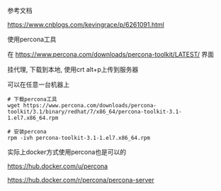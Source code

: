 参考文档

https://www.cnblogs.com/kevingrace/p/6261091.html

使用percona工具

在 https://www.percona.com/downloads/percona-toolkit/LATEST/ 界面

挂代理, 下载到本地, 使用crt alt+p上传到服务器

可以在任意一台机器上

```
# 下载percona工具
wget https://www.percona.com/downloads/percona-toolkit/3.1/binary/redhat/7/x86_64/percona-toolkit-3.1-1.el7.x86_64.rpm

# 安装percona
rpm -ivh percona-toolkit-3.1-1.el7.x86_64.rpm
```

实际上docker方式使用percona也是可以的

https://hub.docker.com/u/percona

https://hub.docker.com/r/percona/percona-server



